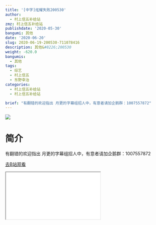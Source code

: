 ```yaml
---
title: '[中字]炫耀失败200530'
author:
  - 村上信五补给站
zmz: 村上信五补给站
publishdate: '2020-05-30'
bangumi: 其他
date: '2020-06-20'
slug: 2020-06-19-200530-711078416
description: 其他&#8226;200530
weight: -620.0
bangumis:
  - 其他
tags:
  - 综艺
  - 村上信五
  - 东野幸治
categories:
  - 村上信五补给站
  - 村上信五补给站

brief: "有翻错的欢迎指出 月更的字幕组招人中，有意者请加企鹅群：1007557872"
---
```

![](https://raw.githubusercontent.com/tcgriffith/owaraisite/master/static/tmpimg/56834e09cb830af9d573394e82a5196be44f0027.jpg.480.jpg)
# 简介  
有翻错的欢迎指出
月更的字幕组招人中，有意者请加企鹅群：1007557872  

[去B站观看](https://www.bilibili.com/video/av711078416/)
<div class ="resp-container"><iframe class="testiframe" src="//player.bilibili.com/player.html?aid=711078416"", scrolling="no", allowfullscreen="true" > </iframe></div> 
